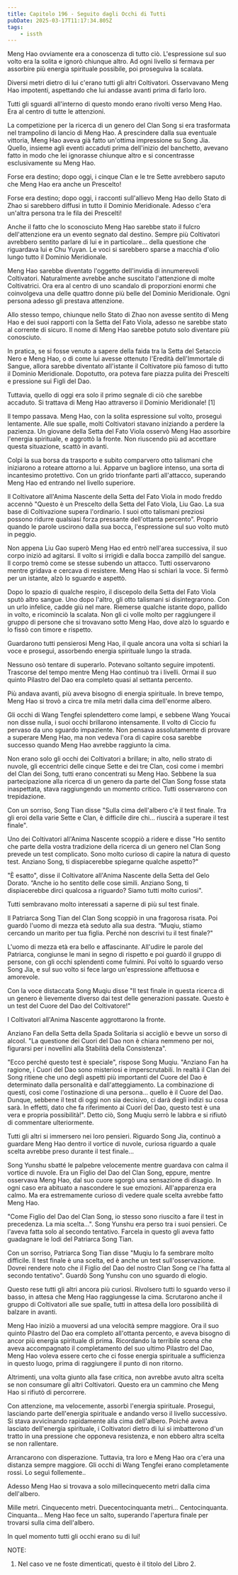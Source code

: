 ```yaml
---
title: Capitolo 196 - Seguito dagli Occhi di Tutti
pubDate: 2025-03-17T11:17:34.805Z
tags:
    - issth
---
```



Meng Hao ovviamente era a conoscenza di tutto ciò. L'espressione sul suo volto era la solita e ignorò chiunque altro. Ad ogni livello si fermava per assorbire più energia spirituale possibile, poi proseguiva la scalata.


Diversi metri dietro di lui c'erano tutti gli altri Coltivatori. Osservavano Meng Hao impotenti, aspettando che lui andasse avanti prima di farlo loro.


Tutti gli sguardi all'interno di questo mondo erano rivolti verso Meng Hao. Era al centro di tutte le attenzioni.


La competizione per la ricerca di un genero del Clan Song si era trasformata nel trampolino di lancio di Meng Hao. A prescindere dalla sua eventuale vittoria, Meng Hao aveva già fatto un'ottima impressione su Song Jia. Quello, insieme agli eventi accaduti prima dell'inizio del banchetto, avevano fatto in modo che lei ignorasse chiunque altro e si concentrasse esclusivamente su Meng Hao.


Forse era destino; dopo oggi, i cinque Clan e le tre Sette avrebbero saputo che Meng Hao era anche un Prescelto!


Forse era destino; dopo oggi, i racconti sull'allievo Meng Hao dello Stato di Zhao si sarebbero diffusi in tutto il Dominio Meridionale. Adesso c'era un'altra persona tra le fila dei Prescelti!


Anche il fatto che lo sconosciuto Meng Hao sarebbe stato il fulcro dell'attenzione era un evento segnato dal destino. Sempre più Coltivatori avrebbero sentito parlare di lui e in particolare... della questione che riguardava lui e Chu Yuyan. Le voci si sarebbero sparse a macchia d'olio lungo tutto il Dominio Meridionale.


Meng Hao sarebbe diventato l'oggetto dell'invidia di innumerevoli Coltivatori. Naturalmente avrebbe anche suscitato l'attenzione di molte Coltivatrici. Ora era al centro di uno scandalo di proporzioni enormi che coinvolgeva una delle quattro donne più belle del Dominio Meridionale. Ogni persona adesso gli prestava attenzione.


Allo stesso tempo, chiunque nello Stato di Zhao non avesse sentito di Meng Hao e dei suoi rapporti con la Setta del Fato Viola, adesso ne sarebbe stato al corrente di sicuro. Il nome di Meng Hao sarebbe potuto solo diventare più conosciuto.


In pratica, se si fosse venuto a sapere della faida tra la Setta del Setaccio Nero e Meng Hao, o di come lui avesse ottenuto l'Eredità dell'Immortale di Sangue, allora sarebbe diventato all'istante il Coltivatore più famoso di tutto il Dominio Meridionale. Dopotutto, ora poteva fare piazza pulita dei Prescelti e pressione sui Figli del Dao.


Tuttavia, quello di oggi era solo il primo segnale di ciò che sarebbe accaduto. Si trattava di Meng Hao attraverso il Dominio Meridionale! [1]


Il tempo passava. Meng Hao, con la solita espressione sul volto, proseguì lentamente. Alle sue spalle, molti Coltivatori stavano iniziando a perdere la pazienza. Un giovane della Setta del Fato Viola osservò Meng Hao assorbire l'energia spirituale, e aggrottò la fronte. Non riuscendo più ad accettare questa situazione, scattò in avanti.


Colpì la sua borsa da trasporto e subito comparvero otto talismani che iniziarono a roteare attorno a lui. Apparve un bagliore intenso, una sorta di incantesimo protettivo. Con un grido trionfante partì all'attacco, superando Meng Hao ed entrando nel livello superiore.


Il Coltivatore all'Anima Nascente della Setta del Fato Viola in modo freddo accennò "Questo è un Prescelto della Setta del Fato Viola, Liu Gao. La sua base di Coltivazione supera l'ordinario. I suoi otto talismani preziosi possono ridurre qualsiasi forza pressante dell'ottanta percento". Proprio quando le parole uscirono dalla sua bocca, l'espressione sul suo volto mutò in peggio.


Non appena Liu Gao superò Meng Hao ed entrò nell'area successiva, il suo corpo iniziò ad agitarsi. Il volto si irrigidì e dalla bocca zampillò del sangue. Il corpo tremò come se stesse subendo un attacco. Tutti osservarono mentre gridava e cercava di resistere. Meng Hao si schiarì la voce. Si fermò per un istante, alzò lo sguardo e aspettò.


Dopo lo spazio di qualche respiro, il discepolo della Setta del Fato Viola sputò altro sangue. Uno dopo l'altro, gli otto talismani si disintegrarono. Con un urlo infelice, cadde giù nel mare. Riemerse qualche istante dopo, pallido in volto, e ricominciò la scalata. Non gli ci volle molto per raggiungere il gruppo di persone che si trovavano sotto Meng Hao, dove alzò lo sguardo e lo fissò con timore e rispetto.


Guardarono tutti pensierosi Meng Hao, il quale ancora una volta si schiarì la voce e proseguì, assorbendo energia spirituale lungo la strada.


Nessuno osò tentare di superarlo. Potevano soltanto seguire impotenti. Trascorse del tempo mentre Meng Hao continuò tra i livelli. Ormai il suo quinto Pilastro del Dao era completo quasi al settanta percento.


Più andava avanti, più aveva bisogno di energia spirituale. In breve tempo, Meng Hao si trovò a circa tre mila metri dalla cima dell'enorme albero.


Gli occhi di Wang Tengfei splendettero come lampi, e sebbene Wang Youcai non disse nulla, i suoi occhi brillarono intensamente. Il volto di Ciccio fu pervaso da uno sguardo impaziente. Non pensava assolutamente di provare a superare Meng Hao, ma non vedeva l'ora di capire cosa sarebbe successo quando Meng Hao avrebbe raggiunto la cima.


Non erano solo gli occhi dei Coltivatori a brillare; in alto, nello strato di nuvole, gli eccentrici delle cinque Sette e dei tre Clan, così come i membri del Clan dei Song, tutti erano concentrati su Meng Hao. Sebbene la sua partecipazione alla ricerca di un genero da parte del Clan Song fosse stata inaspettata, stava raggiungendo un momento critico. Tutti osservarono con trepidazione.


Con un sorriso, Song Tian disse "Sulla cima dell'albero c'è il test finale. Tra gli eroi della varie Sette e Clan, è difficile dire chi... riuscirà a superare il test finale".


Uno dei Coltivatori all'Anima Nascente scoppiò a ridere e disse "Ho sentito che parte della vostra tradizione della ricerca di un genero nel Clan Song prevede un test complicato. Sono molto curioso di capire la natura di questo test. Anziano Song, ti dispiacerebbe spiegarne qualche aspetto?"


"È esatto", disse il Coltivatore all'Anima Nascente della Setta del Gelo Dorato. “Anche io ho sentito delle cose simili. Anziano Song, ti dispiacerebbe dirci qualcosa a riguardo? Siamo tutti molto curiosi".


Tutti sembravano molto interessati a saperne di più sul test finale.


Il Patriarca Song Tian del Clan Song scoppiò in una fragorosa risata. Poi guardò l'uomo di mezza età seduto alla sua destra. “Muqiu, stiamo cercando un marito per tua figlia. Perché non descrivi tu il test finale?"


L'uomo di mezza età era bello e affascinante. All'udire le parole del Patriarca, congiunse le mani in segno di rispetto e poi guardò il gruppo di persone, con gli occhi splendenti come fulmini. Poi voltò lo sguardo verso Song Jia, e sul suo volto si fece largo un'espressione affettuosa e amorevole.


Con la voce distaccata Song Muqiu disse "Il test finale in questa ricerca di un genero è lievemente diverso dai test delle generazioni passate. Questo è un test del Cuore del Dao del Coltivatore!"


I Coltivatori all'Anima Nascente aggrottarono la fronte.


Anziano Fan della Setta della Spada Solitaria si accigliò e bevve un sorso di alcool. "La questione dei Cuori del Dao non è chiara nemmeno per noi, figurarsi per i novellini alla Stabilità della Consistenza".


"Ecco perché questo test è speciale", rispose Song Muqiu. "Anziano Fan ha ragione, i Cuori del Dao sono misteriosi e imperscrutabili. In realtà il Clan dei Song ritiene che uno degli aspetti più importanti del Cuore del Dao è determinato dalla personalità e dall'atteggiamento. La combinazione di questi, così come l'ostinazione di una persona... quello è il Cuore del Dao. Dunque, sebbene il test di oggi non sia decisivo, ci darà degli indizi su cosa sarà. In effetti, dato che fa riferimento ai Cuori del Dao, questo test è una vera e propria possibilità!". Detto ciò, Song Muqiu serrò le labbra e si rifiutò di commentare ulteriormente.


Tutti gli altri si immersero nei loro pensieri. Riguardo Song Jia, continuò a guardare Meng Hao dentro il vortice di nuvole, curiosa riguardo a quale scelta avrebbe preso durante il test finale...


Song Yunshu sbatté le palpebre velocemente mentre guardava con calma il vortice di nuvole. Era un Figlio del Dao del Clan Song, eppure, mentre osservava Meng Hao, dal suo cuore sgorgò una sensazione di disagio. In ogni caso era abituato a nascondere le sue emozioni. All'apparenza era calmo. Ma era estremamente curioso di vedere quale scelta avrebbe fatto Meng Hao.


"Come Figlio del Dao del Clan Song, io stesso sono riuscito a fare il test in precedenza. La mia scelta...". Song Yunshu era perso tra i suoi pensieri. Ce l'aveva fatta solo al secondo tentativo. Farcela in questo gli aveva fatto guadagnare le lodi del Patriarca Song Tian.


Con un sorriso, Patriarca Song Tian disse "Muqiu lo fa sembrare molto difficile. Il test finale è una scelta, ed è anche un test sull'osservazione. Dovrei rendere noto che il Figlio del Dao del nostro Clan Song ce l'ha fatta al secondo tentativo". Guardò Song Yunshu con uno sguardo di elogio.


Questo rese tutti gli altri ancora più curiosi. Rivolsero tutti lo sguardo verso il basso, in attesa che Meng Hao raggiungesse la cima. Scrutarono anche il gruppo di Coltivatori alle sue spalle, tutti in attesa della loro possibilità di balzare in avanti.


Meng Hao iniziò a muoversi ad una velocità sempre maggiore. Ora il suo quinto Pilastro del Dao era completo all'ottanta percento, e aveva bisogno di ancor più energia spirituale di prima. Ricordando la terribile scena che aveva accompagnato il completamento del suo ultimo Pilastro del Dao, Meng Hao voleva essere certo che ci fosse energia spirituale a sufficienza in questo luogo, prima di raggiungere il punto di non ritorno.


Altrimenti, una volta giunto alla fase critica, non avrebbe avuto altra scelta se non consumare gli altri Coltivatori. Questo era un cammino che Meng Hao si rifiutò di percorrere.


Con attenzione, ma velocemente, assorbì l'energia spirituale. Proseguì, lasciando parte dell'energia spirituale e andando verso il livello successivo. Si stava avvicinando rapidamente alla cima dell'albero. Poiché aveva lasciato dell'energia spirituale, i Coltivatori dietro di lui si imbatterono d'un tratto in una pressione che opponeva resistenza, e non ebbero altra scelta se non rallentare.


Arrancarono con disperazione. Tuttavia, tra loro e Meng Hao ora c'era una distanza sempre maggiore. Gli occhi di Wang Tengfei erano completamente rossi. Lo seguì follemente..


Adesso Meng Hao si trovava a solo millecinquecento metri dalla cima dell'albero.


Mille metri. Cinquecento metri. Duecentocinquanta metri... Centocinquanta. Cinquanta... Meng Hao fece un salto, superando l'apertura finale per trovarsi sulla cima dell'albero.


In quel momento tutti gli occhi erano su di lui!


NOTE:


1. Nel caso ve ne foste dimenticati, questo è il titolo del Libro 2.
                                


                                



